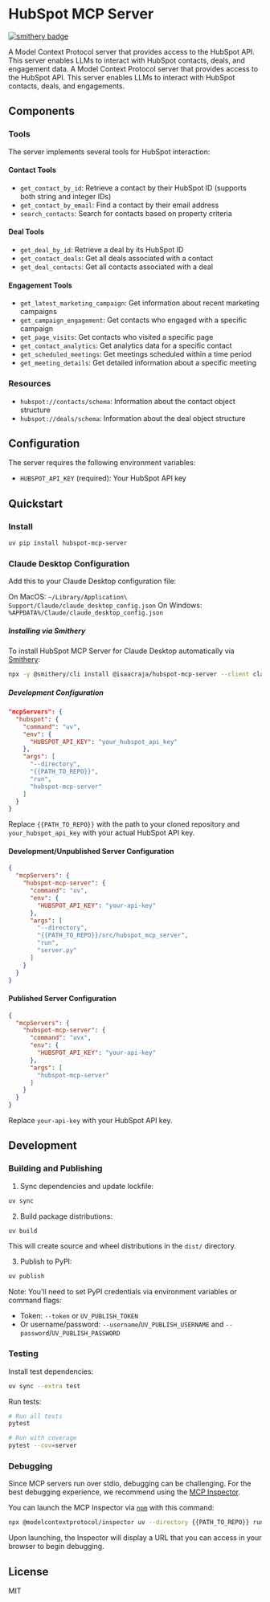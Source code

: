 # HubSpot MCP Server

[![smithery badge](https://smithery.ai/badge/@isaacraja/hubspot-mcp-server)](https://smithery.ai/server/@isaacraja/hubspot-mcp-server)

A Model Context Protocol server that provides access to the HubSpot API. This server enables LLMs to interact with HubSpot contacts, deals, and engagement data.
A Model Context Protocol server that provides access to the HubSpot API. This server enables LLMs to interact with HubSpot contacts, deals, and engagements.

## Components

### Tools

The server implements several tools for HubSpot interaction:

#### Contact Tools
- `get_contact_by_id`: Retrieve a contact by their HubSpot ID (supports both string and integer IDs)
- `get_contact_by_email`: Find a contact by their email address
- `search_contacts`: Search for contacts based on property criteria

#### Deal Tools
- `get_deal_by_id`: Retrieve a deal by its HubSpot ID
- `get_contact_deals`: Get all deals associated with a contact
- `get_deal_contacts`: Get all contacts associated with a deal

#### Engagement Tools
- `get_latest_marketing_campaign`: Get information about recent marketing campaigns
- `get_campaign_engagement`: Get contacts who engaged with a specific campaign
- `get_page_visits`: Get contacts who visited a specific page
- `get_contact_analytics`: Get analytics data for a specific contact
- `get_scheduled_meetings`: Get meetings scheduled within a time period
- `get_meeting_details`: Get detailed information about a specific meeting

### Resources

- `hubspot://contacts/schema`: Information about the contact object structure
- `hubspot://deals/schema`: Information about the deal object structure

## Configuration

The server requires the following environment variables:

- `HUBSPOT_API_KEY` (required): Your HubSpot API key

## Quickstart

### Install

```bash
uv pip install hubspot-mcp-server
```

### Claude Desktop Configuration

Add this to your Claude Desktop configuration file:

On MacOS: `~/Library/Application\ Support/Claude/claude_desktop_config.json`
On Windows: `%APPDATA%/Claude/claude_desktop_config.json`

##### Installing via Smithery

To install HubSpot MCP Server for Claude Desktop automatically via [Smithery](https://smithery.ai/server/@isaacraja/hubspot-mcp-server):

```bash
npx -y @smithery/cli install @isaacraja/hubspot-mcp-server --client claude
```

##### Development Configuration

```json
"mcpServers": {
  "hubspot": {
    "command": "uv",
    "env": {
      "HUBSPOT_API_KEY": "your_hubspot_api_key"
    },
    "args": [
      "--directory",
      "{{PATH_TO_REPO}}",
      "run",
      "hubspot-mcp-server"
    ]
  }
}
```

Replace `{{PATH_TO_REPO}}` with the path to your cloned repository and `your_hubspot_api_key` with your actual HubSpot API key.
#### Development/Unpublished Server Configuration

```json
{
  "mcpServers": {
    "hubspot-mcp-server": {
      "command": "uv",
      "env": {
        "HUBSPOT_API_KEY": "your-api-key"
      },
      "args": [
        "--directory",
        "{{PATH_TO_REPO}}/src/hubspot_mcp_server",
        "run",
        "server.py"
      ]
    }
  }
}
```

#### Published Server Configuration

```json
{
  "mcpServers": {
    "hubspot-mcp-server": {
      "command": "uvx",
      "env": {
        "HUBSPOT_API_KEY": "your-api-key"
      },
      "args": [
        "hubspot-mcp-server"
      ]
    }
  }
}
```

Replace `your-api-key` with your HubSpot API key.

## Development

### Building and Publishing

1. Sync dependencies and update lockfile:
```bash
uv sync
```

2. Build package distributions:
```bash
uv build
```

This will create source and wheel distributions in the `dist/` directory.

3. Publish to PyPI:
```bash
uv publish
```

Note: You'll need to set PyPI credentials via environment variables or command flags:
- Token: `--token` or `UV_PUBLISH_TOKEN`
- Or username/password: `--username`/`UV_PUBLISH_USERNAME` and `--password`/`UV_PUBLISH_PASSWORD`

### Testing

Install test dependencies:

```bash
uv sync --extra test
```

Run tests:

```bash
# Run all tests
pytest

# Run with coverage
pytest --cov=server
```

### Debugging

Since MCP servers run over stdio, debugging can be challenging. For the best debugging experience, we recommend using the [MCP Inspector](https://github.com/modelcontextprotocol/inspector).

You can launch the MCP Inspector via [`npm`](https://docs.npmjs.com/downloading-and-installing-node-js-and-npm) with this command:

```bash
npx @modelcontextprotocol/inspector uv --directory {{PATH_TO_REPO}} run hubspot-mcp-server
```

Upon launching, the Inspector will display a URL that you can access in your browser to begin debugging.

## License

MIT
